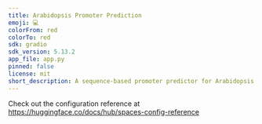 ```yaml
---
title: Arabidopsis Promoter Prediction
emoji: 💻
colorFrom: red
colorTo: red
sdk: gradio
sdk_version: 5.13.2
app_file: app.py
pinned: false
license: mit
short_description: A sequence-based promoter predictor for Arabidopsis Thaliana
---
```


Check out the configuration reference at https://huggingface.co/docs/hub/spaces-config-reference
